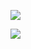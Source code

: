 ![](https://i.loli.net/2018/11/08/5be3e30ce5aa2.png)

![](https://i.loli.net/2018/11/08/5be3e55b69ae6.png)